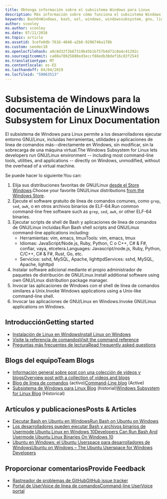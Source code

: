 ```yaml
---
title: Obtenga información sobre el subsistema Windows para Linux
description: Más información sobre cómo funciona el subsistema Windows para Linux.
keywords: BashOnWindows, bash, wsl, windows, windowssubsystem, gnu, linux
author: scooley
ms.author: scooley
ms.date: 07/11/2016
ms.topic: article
ms.assetid: 3cefe0db-7616-4848-a2b6-9296746a178b
ms.custom: seodec18
ms.openlocfilehash: a9c8d32f2b87319b45b1b757b4d71c0a4c41292c
ms.sourcegitcommit: ca08a78925880ed3eccf88edb30def16c83f2543
ms.translationtype: MT
ms.contentlocale: es-ES
ms.lasthandoff: 04/04/2019
ms.locfileid: "59063513"
---
```

# <a name="windows-subsystem-for-linux-documentation"></a><span data-ttu-id="e5459-104">Subsistema de Windows para la documentación de Linux</span><span class="sxs-lookup"><span data-stu-id="e5459-104">Windows Subsystem for Linux Documentation</span></span>

<span data-ttu-id="e5459-105">El subsistema de Windows para Linux permite a los desarrolladores ejecutar entorno GNU/Linux, incluidas herramientas, utilidades y aplicaciones de línea de comandos más--directamente en Windows, sin modificar, sin la sobrecarga de una máquina virtual.</span><span class="sxs-lookup"><span data-stu-id="e5459-105">The Windows Subsystem for Linux lets developers run GNU/Linux environment -- including most command-line tools, utilities, and applications -- directly on Windows, unmodified, without the overhead of a virtual machine.</span></span>  

<span data-ttu-id="e5459-106">Se puede hacer lo siguiente:</span><span class="sxs-lookup"><span data-stu-id="e5459-106">You can:</span></span>

1. <span data-ttu-id="e5459-107">Elija sus distribuciones favoritas de GNU/Linux [desde el Store Windows](https://aka.ms/wslstore).</span><span class="sxs-lookup"><span data-stu-id="e5459-107">Choose your favorite GNU/Linux distributions [from the Windows Store](https://aka.ms/wslstore).</span></span>
1. <span data-ttu-id="e5459-108">Ejecute el software gratuito de línea de comandos comunes, como `grep`, `sed`, `awk`, o en otros archivos binarios de ELF-64.</span><span class="sxs-lookup"><span data-stu-id="e5459-108">Run common command-line free software such as `grep`, `sed`, `awk`, or other ELF-64 binaries.</span></span> 
1. <span data-ttu-id="e5459-109">Ejecutar scripts de shell de Bash y aplicaciones de línea de comandos de GNU/Linux incluidas:</span><span class="sxs-lookup"><span data-stu-id="e5459-109">Run Bash shell scripts and GNU/Linux command-line applications including:</span></span>  
    * <span data-ttu-id="e5459-110">Herramientas: vim, emacs, tmux</span><span class="sxs-lookup"><span data-stu-id="e5459-110">Tools: vim, emacs, tmux</span></span>
    * <span data-ttu-id="e5459-111">Idiomas: JavaScript/Node.js, Ruby, Python, C o C++, C# & F#, confiar, vaya, etcetera.</span><span class="sxs-lookup"><span data-stu-id="e5459-111">Languages: Javascript/node.js, Ruby, Python, C/C++, C# & F#, Rust, Go, etc.</span></span>
    * <span data-ttu-id="e5459-112">Servicios: sshd, MySQL, Apache, lighttpd</span><span class="sxs-lookup"><span data-stu-id="e5459-112">Services: sshd, MySQL, Apache, lighttpd</span></span>
1. <span data-ttu-id="e5459-113">Instalar software adicional mediante el propio administrador de paquetes de distribución de GNU/Linux.</span><span class="sxs-lookup"><span data-stu-id="e5459-113">Install additional software using own GNU/Linux distribution package manager.</span></span>
1. <span data-ttu-id="e5459-114">Invocar las aplicaciones de Windows con el shell de línea de comandos similares a Unix.</span><span class="sxs-lookup"><span data-stu-id="e5459-114">Invoke Windows applications using a Unix-like command-line shell.</span></span>
1. <span data-ttu-id="e5459-115">Invocar las aplicaciones de GNU/Linux en Windows.</span><span class="sxs-lookup"><span data-stu-id="e5459-115">Invoke GNU/Linux applications on Windows.</span></span>

## <a name="getting-started"></a><span data-ttu-id="e5459-116">Introducción</span><span class="sxs-lookup"><span data-stu-id="e5459-116">Getting started</span></span>

* [<span data-ttu-id="e5459-117">Instalación de Linux en Windows</span><span class="sxs-lookup"><span data-stu-id="e5459-117">Install Linux on Windows</span></span>](install_guide.md)
* [<span data-ttu-id="e5459-118">Visite la referencia de comandos</span><span class="sxs-lookup"><span data-stu-id="e5459-118">Visit the command reference</span></span>](reference.md)
* [<span data-ttu-id="e5459-119">Preguntas más frecuentes de lectura</span><span class="sxs-lookup"><span data-stu-id="e5459-119">Read frequently asked questions</span></span>](faq.md)

## <a name="team-blogs"></a><span data-ttu-id="e5459-120">Blogs del equipo</span><span class="sxs-lookup"><span data-stu-id="e5459-120">Team Blogs</span></span>
*  [<span data-ttu-id="e5459-121">Información general sobre post con una colección de vídeos y blogs</span><span class="sxs-lookup"><span data-stu-id="e5459-121">Overview post with a collection of videos and blogs</span></span>](https://blogs.msdn.microsoft.com/commandline/learn-about-windows-console-and-windows-subsystem-for-linux-wsl/)
* <span data-ttu-id="e5459-122">[Blog de línea de comandos](https://blogs.msdn.microsoft.com/commandline/) (activo)</span><span class="sxs-lookup"><span data-stu-id="e5459-122">[Command-Line blog](https://blogs.msdn.microsoft.com/commandline/) (Active)</span></span>
* <span data-ttu-id="e5459-123">[Subsistema de Windows para Linux Blog](https://blogs.msdn.microsoft.com/wsl/) (historial)</span><span class="sxs-lookup"><span data-stu-id="e5459-123">[Windows Subsystem for Linux Blog](https://blogs.msdn.microsoft.com/wsl/) (Historical)</span></span>

## <a name="posts--articles"></a><span data-ttu-id="e5459-124">Artículos y publicaciones</span><span class="sxs-lookup"><span data-stu-id="e5459-124">Posts & Articles</span></span>
* [<span data-ttu-id="e5459-125">Ejecutar Bash en Ubuntu en Windows</span><span class="sxs-lookup"><span data-stu-id="e5459-125">Run Bash on Ubuntu on Windows</span></span>](https://blogs.windows.com/buildingapps/2016/03/30/run-bash-on-ubuntu-on-windows/)
* [<span data-ttu-id="e5459-126">Los desarrolladores pueden ejecutar Bash y archivos binarios de Usermode Ubuntu Linux en Windows 10</span><span class="sxs-lookup"><span data-stu-id="e5459-126">Developers Can Run Bash And Usermode Ubuntu Linux Binaries On Windows 10</span></span>](https://www.hanselman.com/blog/DevelopersCanRunBashShellAndUsermodeUbuntuLinuxBinariesOnWindows10.aspx)
* [<span data-ttu-id="e5459-127">Ubuntu en Windows: el Ubuntu Userspace para desarrolladores de Windows</span><span class="sxs-lookup"><span data-stu-id="e5459-127">Ubuntu on Windows – The Ubuntu Userspace for Windows Developers</span></span>](https://insights.ubuntu.com/2016/03/30/ubuntu-on-windows-the-ubuntu-userspace-for-windows-developers/) 

## <a name="provide-feedback"></a><span data-ttu-id="e5459-128">Proporcionar comentarios</span><span class="sxs-lookup"><span data-stu-id="e5459-128">Provide Feedback</span></span>
* [<span data-ttu-id="e5459-129">Rastreador de problemas de GitHub</span><span class="sxs-lookup"><span data-stu-id="e5459-129">GitHub issue tracker</span></span>](https://github.com/Microsoft/BashOnWindows/issues)
* [<span data-ttu-id="e5459-130">Portal de UserVoice de línea de comandos</span><span class="sxs-lookup"><span data-stu-id="e5459-130">Command-line UserVoice portal</span></span>](https://wpdev.uservoice.com/forums/266908-command-prompt-console-bash-on-ubuntu-on-windo/category/161892-bash)
